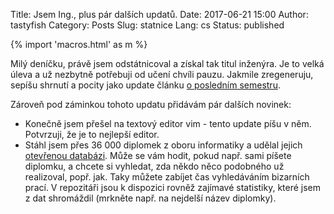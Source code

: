 Title: Jsem Ing., plus pár dalších updatů.
Date: 2017-06-21 15:00
Author: tastyfish
Category: Posts
Slug: statnice
Lang: cs
Status: published

{% import 'macros.html' as m %}

Milý deníčku, právě jsem odstátnicoval a získal tak titul inženýra. Je to velká
úleva a už nezbytně potřebuji od učení chvíli pauzu. Jakmile zregeneruju,
sepíšu shrnutí a pocity jako update článku <a href="/ing5.html">o posledním semestru</a>.

Zároveň pod záminkou tohoto updatu přidávám pár dalších novinek:

- Konečně jsem přešel na textový editor vim - tento update píšu v něm. Potvrzuji, že je to nejlepší editor.
- Stáhl jsem přes 36 000 diplomek z oboru informatiky a udělal jejich <a href="https://github.com/drummyfish/thesis_db">otevřenou databázi</a>.
  Může se vám hodit, pokud např. sami píšete diplomku, a chcete si vyhledat, zda někdo něco
  podobného už realizoval, popř. jak. Taky můžete zabíjet čas vyhledáváním bizarních prací. V repozitáři jsou k
  dispozici rovněž zajímavé statistiky, které jsem z dat shromáždil (mrkněte např. na nejdelší název diplomky).

